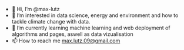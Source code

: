 - 👋 Hi, I’m @max-lutz
- 👀 I’m interested in data science, energy and environment and how to tackle climate change with data.
- 🌱 I’m currently learning machine learning and web deployment of algorithms and pages, aswell as data vizualisation
- 📫 How to reach me max.lutz.09@gmail.com

<!---
max-lutz/max-lutz is a ✨ special ✨ repository because its `README.md` (this file) appears on your GitHub profile.
You can click the Preview link to take a look at your changes.
--->
